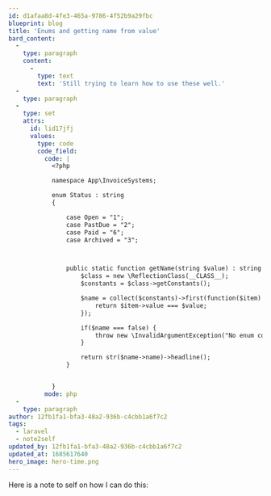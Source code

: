 ```yaml
---
id: d1afaa8d-4fe3-465a-9786-4f52b9a29fbc
blueprint: blog
title: 'Enums and getting name from value'
bard_content:
  -
    type: paragraph
    content:
      -
        type: text
        text: 'Still trying to learn how to use these well.'
  -
    type: paragraph
  -
    type: set
    attrs:
      id: lid17jfj
      values:
        type: code
        code_field:
          code: |
            <?php

            namespace App\InvoiceSystems;

            enum Status : string
            {

                case Open = "1";
                case PastDue = "2";
                case Paid = "6";
                case Archived = "3";



                public static function getName(string $value) : string {
                    $class = new \ReflectionClass(__CLASS__);
                    $constants = $class->getConstants();

                    $name = collect($constants)->first(function($item) use ($value) {
                        return $item->value === $value;
                    });

                    if($name === false) {
                        throw new \InvalidArgumentException("No enum constant with value '$value'");
                    }

                    return str($name->name)->headline();
                }


            }
          mode: php
  -
    type: paragraph
author: 12fb1fa1-bfa3-48a2-936b-c4cbb1a6f7c2
tags:
  - laravel
  - note2self
updated_by: 12fb1fa1-bfa3-48a2-936b-c4cbb1a6f7c2
updated_at: 1685617640
hero_image: hero-time.png
---
```

Here is a note to self on how I can do this: